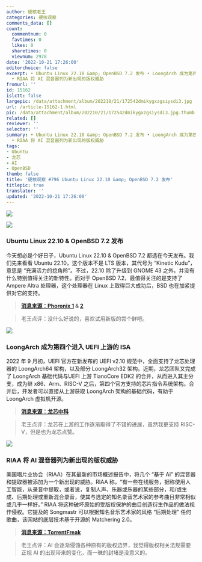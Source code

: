 ```yaml
---
author: 硬核老王
categories: 硬核观察
comments_data: []
count:
  commentnum: 0
  favtimes: 0
  likes: 0
  sharetimes: 0
  viewnum: 2978
date: '2022-10-21 17:26:00'
editorchoice: false
excerpt: • Ubuntu Linux 22.10 &amp; OpenBSD 7.2 发布 • LoongArch 成为第四个进入 UEFI 上游的 ISA
  • RIAA 将 AI 混音器列为新出现的版权威胁
fromurl: ''
id: 15162
islctt: false
largepic: /data/attachment/album/202210/21/172542dmikygxzgsiysdi3.jpg
url: /article-15162-1.html
pic: /data/attachment/album/202210/21/172542dmikygxzgsiysdi3.jpg.thumb.jpg
related: []
reviewer: ''
selector: ''
summary: • Ubuntu Linux 22.10 &amp; OpenBSD 7.2 发布 • LoongArch 成为第四个进入 UEFI 上游的 ISA
  • RIAA 将 AI 混音器列为新出现的版权威胁
tags:
- Ubuntu
- 龙芯
- AI
- OpenBSD
thumb: false
title: '硬核观察 #796 Ubuntu Linux 22.10 &amp; OpenBSD 7.2 发布'
titlepic: true
translator: ''
updated: '2022-10-21 17:26:00'
---
```


![](/data/attachment/album/202210/21/172542dmikygxzgsiysdi3.jpg)


![](/data/attachment/album/202210/21/172549skg8a3tz1g8oihga.jpg)


### Ubuntu Linux 22.10 & OpenBSD 7.2 发布


今天想必是个好日子，Ubuntu Linux 22.10 & OpenBSD 7.2 都选在今天发布。我们先来看看 Ubuntu 22.10，这个版本不是 LTS 版本，其代号为 “Kinetic Kudu”，意思是 “充满活力的捻角羚”。不过，22.10 除了升级到 GNOME 43 之外，并没有什么特别值得关注的新特性。而对于 OpenBSD 7.2，最值得关注的是支持了 Ampere Altra 处理器，这个处理器在 Linux 上取得巨大成功后，BSD 也在加紧提供对它的支持。



> 
> **[消息来源：Phoronix 1](https://www.phoronix.com/news/Ubuntu-22.10-Released) & [2](https://www.phoronix.com/news/OpenBSD-7.2-Released)**
> 
> 
> 



> 
> 老王点评：没什么好说的，喜欢试用新版的尝个鲜吧。
> 
> 
> 


![](/data/attachment/album/202210/21/172600i88lq6pt6870nw7a.jpg)


### LoongArch 成为第四个进入 UEFI 上游的 ISA


2022 年 9 月初，UEFI 官方在新发布的 UEFI v2.10 规范中，全面支持了龙芯处理器的 LoongArch64 架构，以及部分 LoongArch32 架构。近期，龙芯团队又完成了 LoongArch 基础代码与UEFI 上游 TianoCore EDK2 的合并，从而进入其主分支，成为继 x86、Arm、RISC-V 之后，第四个官方支持的芯片指令系统架构。合并后，开发者可以直接从上游获取 LoongArch 架构的基础代码，有助于 LoongArch 虚拟机开源。



> 
> **[消息来源：龙芯中科](https://mp.weixin.qq.com/s/1AZ-W39w0Zk07K3Nv8y2NA)**
> 
> 
> 



> 
> 老王点评：龙芯在上游的工作逐渐取得了不错的进展，虽然我更支持 RISC-V，但是也为龙芯点赞。
> 
> 
> 


![](/data/attachment/album/202210/21/172627rr5vt55tww5vvtp5.jpg)


### RIAA 将 AI 混音器列为新出现的版权威胁


美国唱片业协会（RIAA）在其最新的市场概述报告中，将几个 “基于 AI” 的混音器和提取器被添加为一个新出现的威胁。RIAA 称，“有一些在线服务，据称使用人工智能，从录音中提取，或者说，复制人声、乐器或乐器的某些部分，和/或生成、后期处理或重新混合录音，使其与选定的知名录音艺术家的参考曲目非常相似或几乎一样好。” RIAA 将这种破坏原始的受版权保护的曲目创造衍生作品的做法视作侵权。它提及的 Songmastr 可以根据知名音乐艺术家的风格 “后期处理” 任何歌曲，该网站的底层技术基于开源的 Matchering 2.0。



> 
> **[消息来源：TorrentFreak](https://torrentfreak.com/riaa-flags-artificial-intelligence-music-mixer-as-emerging-copyright-threat-221017/)**
> 
> 
> 



> 
> 老王点评：AI 会逐渐侵蚀各种原有的版权边界，我觉得版权相关法规需要正视 AI 的出现带来的变化，而一昧的封堵是没意义的。
> 
> 
>